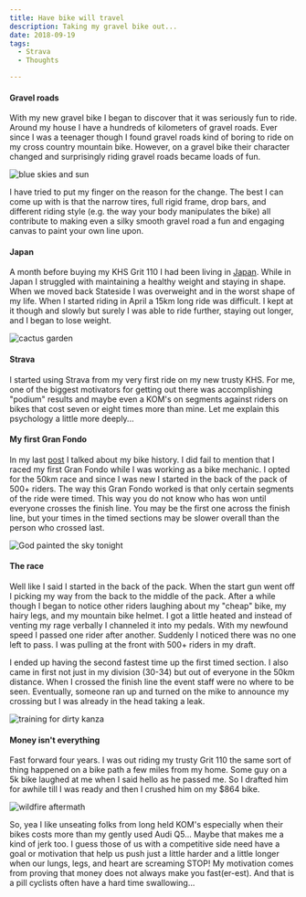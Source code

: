 ```yaml
---
title: Have bike will travel
description: Taking my gravel bike out...
date: 2018-09-19
tags:
  - Strava
  - Thoughts

---
```

<h4>Gravel roads</h4>

<p>With my new gravel bike I began to discover that it was seriously fun to ride. Around my house I have a hundreds of kilometers of gravel roads. Ever since I was a teenager though I found gravel roads kind of boring to ride on my cross country mountain bike. However, on a gravel bike their character changed and surprisingly riding gravel roads became loads of fun.</p>

<img src="https://macadam-grinding-photos.s3.us-west-2.amazonaws.com/Initial+Content/Photos/gravel+riding-gravel+grinding-gravel+cyclist-bicycles-bike+riding-adventure-cyclist-blue+skies.jpg" alt="blue skies and sun" class="blogImages" />

<p>I have tried to put my finger on the reason for the change. The best I can come up with is that the narrow tires, full rigid frame, drop bars, and different riding style (e.g. the way your body manipulates the bike) all contribute to making even a silky smooth gravel road a fun and engaging canvas to paint your own line upon.</p>

<h4>Japan</h4>

<p>A month before buying my KHS Grit 110 I had been living in <a href="http://www.fallfishtenkara.com" target="_blank" rel="noopener">Japan</a>. While in Japan I struggled with maintaining a healthy weight and staying in shape. When we moved back Stateside I was overweight and in the worst shape of my life. When I started riding in April a 15km long ride was difficult. I kept at it though and slowly but surely I was able to ride further, staying out longer, and I began to lose weight.</p>

<img src="https://macadam-grinding-photos.s3.us-west-2.amazonaws.com/Initial+Content/Photos/gravel+riding-gravel+grinding-gravel+cyclist-bicycles-bike+riding-adventure-cyclist-cactus.jpg" alt="cactus garden" class="blogImages" />

<h4>Strava</h4>

<p>I started using Strava from my very first ride on my new trusty KHS. For me, one of the biggest motivators for getting out there was accomplishing "podium" results and maybe even a KOM's on segments against riders on bikes that cost seven or eight times more than mine. Let me explain this psychology a little more deeply...</p>

<h4>My first Gran Fondo</h4>

<p>In my last <a href="http://157.230.153.196/gravel-grinding/" target="_blank" rel="noopener">post</a>&nbsp;I talked about my bike history. I did fail to mention that I raced my first Gran Fondo while I was working as a bike mechanic. I opted for the 50km race and since I was new I started in the back of the pack of 500+ riders. The way this Gran Fondo worked is that only certain segments of the ride were timed. This way you do not know who has won until everyone crosses the finish line. You may be the first one across the finish line, but your times in the timed sections may be slower overall than the person who crossed last.</p>

<img src="https://macadam-grinding-photos.s3.us-west-2.amazonaws.com/Initial+Content/Photos/gravel+riding-gravel+grinding-gravel+cyclist-bicycles-bike+riding-adventure-cyclist-clouds.jpg" alt="God painted the sky tonight" class="blogImages" />

<h4>The race</h4>

<p>Well like I said I started in the back of the pack. When the start gun went off I picking my way from the back to the middle of the pack. After a while though I began to notice other riders laughing about my "cheap" bike, my hairy legs, and my mountain bike helmet. I got a little heated and instead of venting my rage verbally I channeled it into my pedals. With my newfound speed I&nbsp;passed one rider after another. Suddenly I noticed there was no one left to pass. I was pulling at the front with 500+ riders in my draft. </p>

<p>I ended up having the second fastest time up the first timed section. I also came in first not just in my division (30-34) but out of everyone in the 50km distance. When I crossed the finish line the event staff were no where to be seen. Eventually, someone ran up and turned on the mike to announce my crossing but I was already in the head taking a leak.</p>

<img src="https://macadam-grinding-photos.s3.us-west-2.amazonaws.com/Initial+Content/Photos/gravel+riding-gravel+grinding-gravel+cyclist-bicycles-bike+riding-adventure-cyclist-dirty+kanza+training.jpg" alt="training for dirty kanza" class="blogImages" />

<h4>Money isn't everything</h4>

<p>Fast forward four years. I was out riding my trusty Grit 110 the&nbsp;same sort of thing&nbsp;happened on a bike path a few miles from my home. Some guy on a 5k bike laughed at me when I said hello as he passed me. So I drafted him for awhile till I was ready and then I crushed him on my $864 bike.</p>

<img src="https://macadam-grinding-photos.s3.us-west-2.amazonaws.com/Initial+Content/Photos/gravel+riding-gravel+grinding-gravel+cyclist-bicycles-bike+riding-adventure-cyclist-fire+aftermath.jpg" alt="wildfire aftermath" class="blogImages" />

<p>So, yea I like unseating folks from long held KOM's especially when their bikes costs more than my gently used Audi Q5... Maybe that makes me a kind of jerk too. I guess those of us with a competitive side need have a goal or motivation that help us push just a little harder and a little longer when our lungs, legs, and heart are screaming STOP! My motivation comes from proving that money does not always make you fast(er-est). And that is a pill cyclists often have a hard time swallowing...</p>
